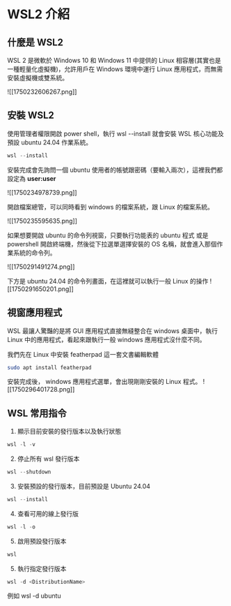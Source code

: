 #  WSL2 介紹

## 什麼是 WSL2
WSL 2 是微軟於 Windows 10 和 Windows 11 中提供的 Linux 相容層(其實也是一種輕量化虛擬機)，允許用戶在 Windows 環境中運行 Linux 應用程式，而無需安裝虛擬機或雙系統。

![[1750232606267.png]]

## 安裝 WSL2
使用管理者權限開啟 power shell，執行 wsl --install 就會安裝 WSL 核心功能及預設 ubuntu 24.04 作業系統。

```powershell
wsl --install
```

安裝完成會先詢問一個 ubuntu 使用者的帳號跟密碼（要輸入兩次），這裡我們都設定為 **user:user**

![[1750234978739.png]]

開啟檔案總管，可以同時看到 windows 的檔案系統，跟 Linux 的檔案系統。

![[1750235595635.png]]

如果想要開啟 ubuntu 的命令列視窗，只要執行功能表的 ubuntu 程式 或是 powershell 開啟終端機，然後從下拉選單選擇安裝的 OS 名稱，就會進入那個作業系統的命令列。

![[1750291491274.png]]

下方是 ubuntu 24.04 的命令列畫面，在這裡就可以執行一般 Linux 的操作
![[1750291650201.png]]


## 視窗應用程式

WSL 最讓人驚豔的是將 GUI 應用程式直接無縫整合在 windows 桌面中，執行 Linux 中的應用程式，看起來跟執行一般 windows 應用程式沒什麼不同。

我們先在 Linux 中安裝 featherpad 這一套文書編輯軟體
```bash
sudo apt install featherpad
```
安裝完成後， windows 應用程式選單，會出現剛剛安裝的 Linux 程式。
![[1750296401728.png]]


## WSL 常用指令


1. 顯示目前安裝的發行版本以及執行狀態
```PowerShell
wsl -l -v
```
2. 停止所有 wsl 發行版本
```PowerShell
wsl --shutdown
```
3. 安裝預設的發行版本，目前預設是 Ubuntu 24.04
```PowerShell
wsl --install
```
4. 查看可用的線上發行版
```PowerShell
wsl -l -o
```
5. 啟用預設發行版本
```PowerShell
wsl
```
5. 執行指定發行版本
```PowerShell
wsl -d <DistributionName>
```
例如 wsl -d ubuntu 

